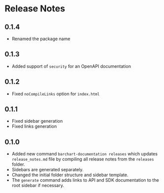 # Release Notes

## 0.1.4
* Renamed the package name

## 0.1.3
* Added support of `security` for an OpenAPI documentation

## 0.1.2
* Fixed `noCompileLinks` option for `index.html`

## 0.1.1
* Fixed sidebar generation
* Fixed links generation

## 0.1.0
* Added new command `barchart-documentation releases` which updates `release_notes.md` file by compiling all release notes from the `releases` folder.
* Sidebars are generated separately.
* Changed the initial folder structure and sidebar template.
* The `generate` command adds links to API and SDK documentation to the root sidebar if necessary.

